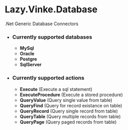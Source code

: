 # Lazy.Vinke.Database
.Net Generic Database Connectors

- ### Currently supported databases
  - **MySql**
  - **Oracle**
  - **Postgre**
  - **SqlServer**

- ### Currently supported actions
  - **Execute** (Execute a sql statement)
  - **ExecuteProcedure** (Execute a stored procedure)
  - **QueryValue** (Query single value from table)
  - **QueryFind** (Query for record existance on table)
  - **QueryRecord** (Query single record from table)
  - **QueryTable** (Query multiple records from table)
  - **QueryPage** (Query paged records from table)
